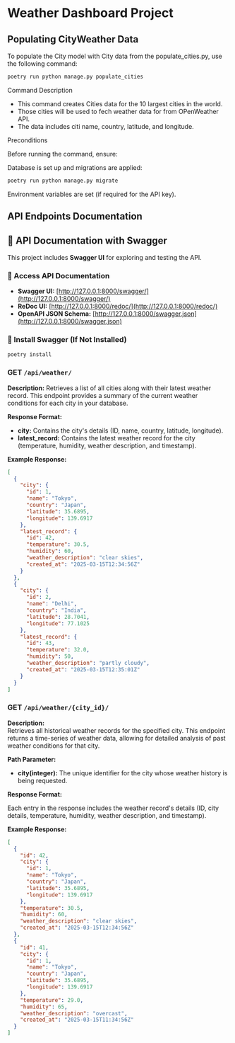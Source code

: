 # Weather Dashboard Project

## Populating CityWeather Data

To populate the City model with City data from the populate_cities.py, use the following command:

```bash
poetry run python manage.py populate_cities
```

Command Description

- This command creates Cities data for the 10 largest cities in the world.
- Those cities will be used to fech weather data for from OPenWeather API.
- The data includes citi name, country, latitude, and longitude.

Preconditions

Before running the command, ensure:

Database is set up and migrations are applied:

```bash
poetry run python manage.py migrate
```

Environment variables are set (if required for the API key).

## API Endpoints Documentation

## 📌 API Documentation with Swagger

This project includes **Swagger UI** for exploring and testing the API.

### 🔹 Access API Documentation

- **Swagger UI:** [http://127.0.0.1:8000/swagger/](http://127.0.0.1:8000/swagger/)
- **ReDoc UI:** [http://127.0.0.1:8000/redoc/](http://127.0.0.1:8000/redoc/)
- **OpenAPI JSON Schema:** [http://127.0.0.1:8000/swagger.json](http://127.0.0.1:8000/swagger.json)

### 🔹 Install Swagger (If Not Installed)

```bash
poetry install
```

### GET `/api/weather/`

**Description:**
Retrieves a list of all cities along with their latest weather record. This endpoint provides a summary of the current weather conditions for each city in your database.

**Response Format:**

- **city:** Contains the city's details (ID, name, country, latitude, longitude).
- **latest_record:** Contains the latest weather record for the city (temperature, humidity, weather description, and timestamp).

**Example Response:**

```json
[
  {
    "city": {
      "id": 1,
      "name": "Tokyo",
      "country": "Japan",
      "latitude": 35.6895,
      "longitude": 139.6917
    },
    "latest_record": {
      "id": 42,
      "temperature": 30.5,
      "humidity": 60,
      "weather_description": "clear skies",
      "created_at": "2025-03-15T12:34:56Z"
    }
  },
  {
    "city": {
      "id": 2,
      "name": "Delhi",
      "country": "India",
      "latitude": 28.7041,
      "longitude": 77.1025
    },
    "latest_record": {
      "id": 43,
      "temperature": 32.0,
      "humidity": 50,
      "weather_description": "partly cloudy",
      "created_at": "2025-03-15T12:35:01Z"
    }
  }
]
```

### GET `/api/weather/{city_id}/`

**Description:**  
Retrieves all historical weather records for the specified city. This endpoint returns a time-series of weather data, allowing for detailed analysis of past weather conditions for that city.

**Path Parameter:**

- **city(integer):** The unique identifier for the city whose weather history is being requested.

**Response Format:**

Each entry in the response includes the weather record's details (ID, city details, temperature, humidity, weather description, and timestamp).

**Example Response:**

```json
[
  {
    "id": 42,
    "city": {
      "id": 1,
      "name": "Tokyo",
      "country": "Japan",
      "latitude": 35.6895,
      "longitude": 139.6917
    },
    "temperature": 30.5,
    "humidity": 60,
    "weather_description": "clear skies",
    "created_at": "2025-03-15T12:34:56Z"
  },
  {
    "id": 41,
    "city": {
      "id": 1,
      "name": "Tokyo",
      "country": "Japan",
      "latitude": 35.6895,
      "longitude": 139.6917
    },
    "temperature": 29.0,
    "humidity": 65,
    "weather_description": "overcast",
    "created_at": "2025-03-15T11:34:56Z"
  }
]
```
